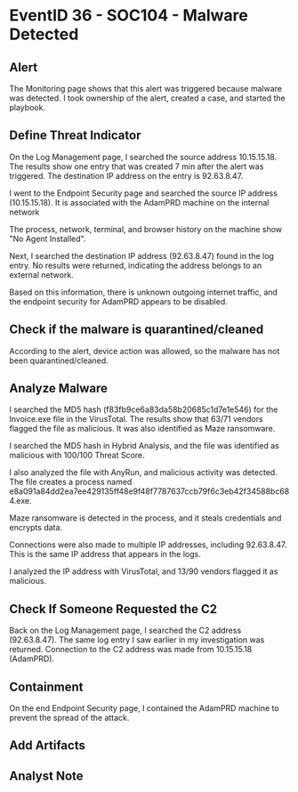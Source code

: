 # EventID 36 - SOC104 - Malware Detected

## Alert

The Monitoring page shows that this alert was triggered because malware was detected. I took ownership of the alert, created a case, and started the playbook.

## Define Threat Indicator

On the Log Management page, I searched the source address 10.15.15.18. The results show one entry that was created 7 min after the alert was triggered. The destination IP address on the entry is 92.63.8.47.

I went to the Endpoint Security page and searched the source IP address (10.15.15.18). It is associated with the AdamPRD machine on the internal network

The process, network, terminal, and browser history on the machine show "No Agent Installed".

Next, I searched the destination IP address (92.63.8.47) found in the log entry. No results were returned, indicating the address belongs to an external network.

Based on this information, there is unknown outgoing internet traffic, and the endpoint security for AdamPRD appears to be disabled.

## Check if the malware is quarantined/cleaned

According to the alert, device action was allowed, so the malware has not been quarantined/cleaned.

## Analyze Malware

I searched the MD5 hash (f83fb9ce6a83da58b20685c1d7e1e546) for the Invoice.exe file in the VirusTotal. The results show that 63/71 vendors flagged the file as malicious. It was also identified as Maze ransomware.

I searched the MD5 hash in Hybrid Analysis, and the file was identified as malicious with 100/100 Threat Score.

I also analyzed the file with AnyRun, and malicious activity was detected. The file creates a process named e8a091a84dd2ea7ee429135ff48e9f48f7787637ccb79f6c3eb42f34588bc684.exe. 

Maze ransomware is detected in the process, and it steals credentials and encrypts data. 

Connections were also made to multiple IP addresses, including 92.63.8.47. This is the same IP address that appears in the logs.

I analyzed the IP address with VirusTotal, and 13/90 vendors flagged it as malicious.

## Check If Someone Requested the C2

Back on the Log Management page, I searched the C2 address (92.63.8.47). The same log entry I saw earlier in my investigation was returned. Connection to the C2 address was made from 10.15.15.18 (AdamPRD).

## Containment

On the end Endpoint Security page, I contained the AdamPRD machine to prevent the spread of the attack.

## Add Artifacts

## Analyst Note
